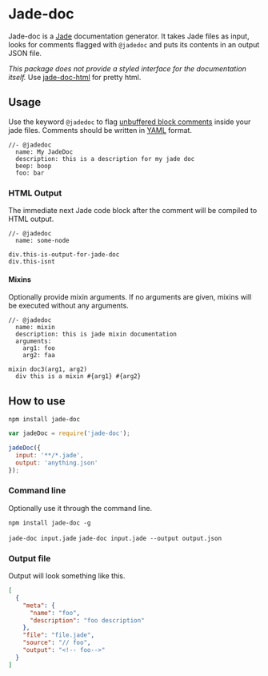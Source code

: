 # Jade-doc
Jade-doc is a [Jade](http://www.jade-lang.com) documentation generator. It takes Jade files as input, looks for comments flagged with `@jadedoc` and puts its contents in an output JSON file. 

_This package does not provide a styled interface for the documentation itself._ Use [jade-doc-html](https://github.com/Aratramba/jade-doc-html) for pretty html.


## Usage
Use the keyword `@jadedoc` to flag [unbuffered block comments](http://jade-lang.com/reference/comments/) inside your jade files. Comments should be written in [YAML](http://en.wikipedia.org/wiki/YAML) format.

```jade
//- @jadedoc
  name: My JadeDoc
  description: this is a description for my jade doc
  beep: boop
  foo: bar
```


### HTML Output
The immediate next Jade code block after the comment will be compiled to HTML output.

```jade
//- @jadedoc
  name: some-node

div.this-is-output-for-jade-doc
div.this-isnt
```


#### Mixins
Optionally provide mixin arguments. If no arguments are given, mixins will be executed without any arguments.

```jade
//- @jadedoc
  name: mixin
  description: this is jade mixin documentation
  arguments: 
    arg1: foo
    arg2: faa

mixin doc3(arg1, arg2)
  div this is a mixin #{arg1} #{arg2}
```


## How to use
`npm install jade-doc`

```js
var jadeDoc = require('jade-doc');

jadeDoc({
  input: '**/*.jade',
  output: 'anything.json'
});
```



### Command line
Optionally use it through the command line.

`npm install jade-doc -g`

`jade-doc input.jade`
`jade-doc input.jade --output output.json`


### Output file
Output will look something like this.

```json
[
  {
    "meta": {
      "name": "foo",
      "description": "foo description"
    },
    "file": "file.jade",
    "source": "// foo",
    "output": "<!-- foo-->"
  }
]
```

